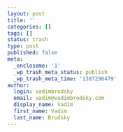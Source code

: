 ```yaml
---
layout: post
title: ''
categories: []
tags: []
status: trash
type: post
published: false
meta:
  _encloseme: '1'
  _wp_trash_meta_status: publish
  _wp_trash_meta_time: '1387296479'
author:
  login: vadimbrodsky
  email: vadim@vadimbrodsky.com
  display_name: Vadim
  first_name: Vadim
  last_name: Brodsky
---
```


